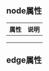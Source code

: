 ## node属性



| 属性 | 说明 |
| ---- | ---- |
|      |      |
|      |      |
|      |      |





## edge属性

